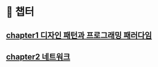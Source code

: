 # 📂 챕터

## [chapter1 디자인 패턴과 프로그래밍 패러다임](cs-note/chapter1.md)

## [chapter2 네트워크](cs-note/chapter2.md)
